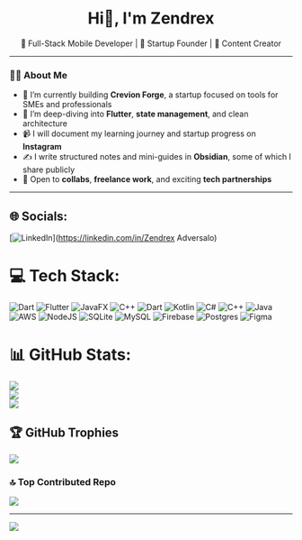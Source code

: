 <h1 align="center">Hi👋, I'm Zendrex</h1>

<p align="center">
  🚀 Full-Stack Mobile Developer | 🎯 Startup Founder | 🎥 Content Creator
</p>

---

### 👨‍💻 About Me

- 🔭 I’m currently building **Crevion Forge**, a startup focused on tools for SMEs and professionals  
- 🌱 I’m deep-diving into **Flutter**, **state management**, and clean architecture  
- 📹 I will document my learning journey and startup progress on **Instagram**  
- ✍️ I write structured notes and mini-guides in **Obsidian**, some of which I share publicly  
- 🤝 Open to **collabs**, **freelance work**, and exciting **tech partnerships**

---

## 🌐 Socials:
[![LinkedIn](https://img.shields.io/badge/LinkedIn-%230077B5.svg?logo=linkedin&logoColor=white)](https://linkedin.com/in/Zendrex Adversalo) 

# 💻 Tech Stack:
![Dart](https://img.shields.io/badge/dart-%230175C2.svg?style=for-the-badge&logo=dart&logoColor=white) ![Flutter](https://img.shields.io/badge/Flutter-%2302569B.svg?style=for-the-badge&logo=Flutter&logoColor=white) ![JavaFX](https://img.shields.io/badge/javafx-%23FF0000.svg?style=for-the-badge&logo=javafx&logoColor=white) ![C++](https://img.shields.io/badge/c++-%2300599C.svg?style=for-the-badge&logo=c%2B%2B&logoColor=white) ![Dart](https://img.shields.io/badge/dart-%230175C2.svg?style=for-the-badge&logo=dart&logoColor=white) ![Kotlin](https://img.shields.io/badge/kotlin-%237F52FF.svg?style=for-the-badge&logo=kotlin&logoColor=white) ![C#](https://img.shields.io/badge/c%23-%23239120.svg?style=for-the-badge&logo=csharp&logoColor=white) ![C++](https://img.shields.io/badge/c++-%2300599C.svg?style=for-the-badge&logo=c%2B%2B&logoColor=white) ![Java](https://img.shields.io/badge/java-%23ED8B00.svg?style=for-the-badge&logo=openjdk&logoColor=white) ![AWS](https://img.shields.io/badge/AWS-%23FF9900.svg?style=for-the-badge&logo=amazon-aws&logoColor=white) ![NodeJS](https://img.shields.io/badge/node.js-6DA55F?style=for-the-badge&logo=node.js&logoColor=white) ![SQLite](https://img.shields.io/badge/sqlite-%2307405e.svg?style=for-the-badge&logo=sqlite&logoColor=white) ![MySQL](https://img.shields.io/badge/mysql-4479A1.svg?style=for-the-badge&logo=mysql&logoColor=white) ![Firebase](https://img.shields.io/badge/firebase-a08021?style=for-the-badge&logo=firebase&logoColor=ffcd34) ![Postgres](https://img.shields.io/badge/postgres-%23316192.svg?style=for-the-badge&logo=postgresql&logoColor=white) ![Figma](https://img.shields.io/badge/figma-%23F24E1E.svg?style=for-the-badge&logo=figma&logoColor=white)
# 📊 GitHub Stats:
![](https://github-readme-stats.vercel.app/api?username=zendrexx&theme=merko&hide_border=false&include_all_commits=false&count_private=false)<br/>
![](https://nirzak-streak-stats.vercel.app/?user=zendrexx&theme=merko&hide_border=false)<br/>
![](https://github-readme-stats.vercel.app/api/top-langs/?username=zendrexx&theme=merko&hide_border=false&include_all_commits=false&count_private=false&layout=compact)

## 🏆 GitHub Trophies
![](https://github-profile-trophy.vercel.app/?username=zendrexx&theme=radical&no-frame=false&no-bg=true&margin-w=4)

### 🔝 Top Contributed Repo
![](https://github-contributor-stats.vercel.app/api?username=zendrexx&limit=5&theme=dark&combine_all_yearly_contributions=true)

---
[![](https://visitcount.itsvg.in/api?id=zendrexx&icon=0&color=0)](https://visitcount.itsvg.in)

<!-- Proudly created with GPRM ( https://gprm.itsvg.in ) -->
